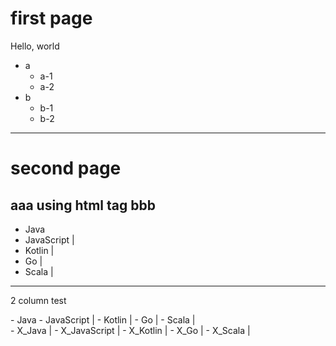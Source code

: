 # first page

Hello, world

- a
  - a-1
  - a-2
- b
  - b-1
  - b-2

---
# second page

aaa <b>using html tag</b> bbb
---

- Java
- JavaScript |
- Kotlin     |
- Go         |
- Scala      |

---
2 column test

<div id="left">
- Java
- JavaScript |
- Kotlin     |
- Go         |
- Scala      |
</div>

<div id="right">
- X_Java       |
- X_JavaScript |
- X_Kotlin     |
- X_Go         |
- X_Scala      |
</div>

